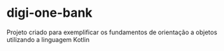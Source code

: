 # digi-one-bank
Projeto criado para exemplificar os fundamentos de orientação a objetos utilizando a linguagem Kotlin
